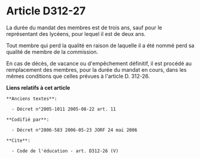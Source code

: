 # Article D312-27

La durée du mandat des membres est de trois ans, sauf pour le représentant des lycéens, pour lequel il est de deux ans. 

Tout membre qui perd la qualité en raison de laquelle il a été nommé perd sa qualité de membre de la commission. 

En cas de décès, de vacance ou d'empêchement définitif, il est procédé au remplacement des membres, pour la durée du mandat
en cours, dans les mêmes conditions que celles prévues à l'article D. 312-26.

**Liens relatifs à cet article**

	**Anciens textes**:

	  - Décret n°2005-1011 2005-08-22 art. 11

	**Codifié par**:

	  - Décret n°2006-583 2006-05-23 JORF 24 mai 2006

	**Cite**:

	  - Code de l'éducation - art. D312-26 (V)

